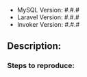 - MySQL Version: #.#.#
- Laravel Version: #.#.#
- Invoker Version: #.#.#

## Description:

### Steps to reproduce:

